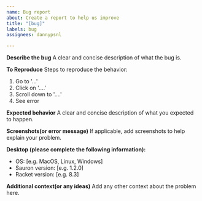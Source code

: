 ```yaml
---
name: Bug report
about: Create a report to help us improve
title: "[bug]"
labels: bug
assignees: dannypsnl

---
```


**Describe the bug**
A clear and concise description of what the bug is.

**To Reproduce**
Steps to reproduce the behavior:
1. Go to '...'
2. Click on '....'
3. Scroll down to '....'
4. See error

**Expected behavior**
A clear and concise description of what you expected to happen.

**Screenshots(or error message)**
If applicable, add screenshots to help explain your problem.

**Desktop (please complete the following information):**
 - OS: [e.g. MacOS, Linux, Windows]
 - Sauron version: [e.g. 1.2.0]
 - Racket version: [e.g. 8.3]

**Additional context(or any ideas)**
Add any other context about the problem here.
